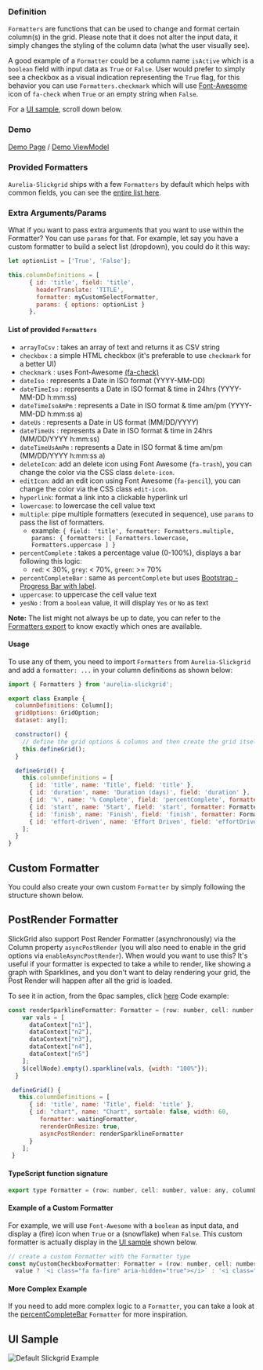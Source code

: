 ### Definition
`Formatters` are functions that can be used to change and format certain column(s) in the grid. Please note that it does not alter the input data, it simply changes the styling of the column data (what the user visually see). 

A good example of a `Formatter` could be a column name `isActive` which is a `boolean` field with input data as `True` or `False`. User would prefer to simply see a checkbox as a visual indication representing the `True` flag, for this behavior you can use `Formatters.checkmark` which will use [Font-Awesome](http://fontawesome.io/icons/) icon of `fa-check` when `True` or an empty string when `False`.

For a [UI sample](/ghiscoding/aurelia-slickgrid/wiki/Formatters#ui-sample), scroll down below.

### Demo
[Demo Page](https://ghiscoding.github.io/aurelia-slickgrid/#/slickgrid/example2) / [Demo ViewModel](/ghiscoding/aurelia-slickgrid/blob/master/aurelia-slickgrid/src/examples/slickgrid/example2.ts)

### Provided Formatters
`Aurelia-Slickgrid` ships with a few `Formatters` by default which helps with common fields, you can see the [entire list here](/ghiscoding/aurelia-slickgrid/tree/master/aurelia-slickgrid/src/aurelia-slickgrid/formatters). 

### Extra Arguments/Params
What if you want to pass extra arguments that you want to use within the Formatter? You can use `params` for that. For example, let say you have a custom formatter to build a select list (dropdown), you could do it this way:
```javascript
let optionList = ['True', 'False'];

this.columnDefinitions = [
      { id: 'title', field: 'title',
        headerTranslate: 'TITLE', 
        formatter: myCustomSelectFormatter,
        params: { options: optionList }
      },
```

#### List of provided `Formatters`
- `arrayToCsv` : takes an array of text and returns it as CSV string
- `checkbox` : a simple HTML checkbox (it's preferable to use `checkmark` for a better UI)
- `checkmark` : uses Font-Awesome [(fa-check)](http://fontawesome.io/icon/check/)
- `dateIso` : represents a Date in ISO format (YYYY-MM-DD)
- `dateTimeIso` : represents a Date in ISO format & time in 24hrs (YYYY-MM-DD h:mm:ss) 
- `dateTimeIsoAmPm` : represents a Date in ISO format & time am/pm (YYYY-MM-DD h:mm:ss a) 
- `dateUs` : represents a Date in US format (MM/DD/YYYY)
- `dateTimeUs` : represents a Date in ISO format & time in 24hrs (MM/DD/YYYY h:mm:ss) 
- `dateTimeUsAmPm` : represents a Date in ISO format & time am/pm (MM/DD/YYYY h:mm:ss a) 
- `deleteIcon`: add an delete icon using Font Awesome (`fa-trash`), you can change the color via the CSS class `delete-icon`.
- `editIcon`: add an edit icon using Font Awesome (`fa-pencil`), you can change the color via the CSS class `edit-icon`.
- `hyperlink`: format a link into a clickable hyperlink url
- `lowercase`: to lowercase the cell value text
- `multiple`: pipe multiple formatters (executed in sequence), use `params` to pass the list of formatters.
   - example: `{ field: 'title', formatter: Formatters.multiple, params: { formatters: [ Formatters.lowercase, Formatters.uppercase ] }`
- `percentComplete` : takes a percentage value (0-100%), displays a bar following this logic:
   - `red`: < 30%, `grey`: < 70%, `green`: >= 70%
- `percentCompleteBar` : same as `percentComplete` but uses [Bootstrap - Progress Bar with label](https://getbootstrap.com/docs/3.3/components/#progress-label).
- `uppercase`: to uppercase the cell value text
- `yesNo` : from a `boolean` value, it will display `Yes` or `No` as text

**Note:** The list might not always be up to date, you can refer to the [Formatters export](/ghiscoding/aurelia-slickgrid/tree/master/aurelia-slickgrid/src/aurelia-slickgrid/formatters/index.ts) to know exactly which ones are available.

#### Usage
To use any of them, you need to import `Formatters` from `Aurelia-Slickgrid` and add a `formatter: ...` in your column definitions as shown below:
```javascript
import { Formatters } from 'aurelia-slickgrid';

export class Example {
  columnDefinitions: Column[];
  gridOptions: GridOption;
  dataset: any[];

  constructor() {
    // define the grid options & columns and then create the grid itself
    this.defineGrid();
  }

  defineGrid() {
    this.columnDefinitions = [
      { id: 'title', name: 'Title', field: 'title' },
      { id: 'duration', name: 'Duration (days)', field: 'duration' },
      { id: '%', name: '% Complete', field: 'percentComplete', formatter: Formatters.percentComplete },
      { id: 'start', name: 'Start', field: 'start', formatter: Formatters.dateIso },
      { id: 'finish', name: 'Finish', field: 'finish', formatter: Formatters.dateIso },
      { id: 'effort-driven', name: 'Effort Driven', field: 'effortDriven', formatter: Formatters.checkmark }
    ];
  }
}
```

## Custom Formatter
You could also create your own custom `Formatter` by simply following the structure shown below.

## PostRender Formatter
SlickGrid also support Post Render Formatter (asynchronously) via the Column property `asyncPostRender` (you will also need to enable in the grid options via `enableAsyncPostRender`). When would you want to use this? It's useful if your formatter is expected to take a while to render, like showing a graph with Sparklines, and you don't want to delay rendering your grid, the Post Render will happen after all the grid is loaded.

To see it in action, from the 6pac samples, click [here](http://6pac.github.io/SlickGrid/examples/example10-async-post-render.html)
Code example:
```javascript
const renderSparklineFormatter: Formatter = (row: number, cell: number, value: any, columnDef: Column, dataContext: any) => {
    var vals = [
      dataContext["n1"],
      dataContext["n2"],
      dataContext["n3"],
      dataContext["n4"],
      dataContext["n5"]
    ];
    $(cellNode).empty().sparkline(vals, {width: "100%"});
  }

 defineGrid() {
   this.columnDefinitions = [
      { id: 'title', name: 'Title', field: 'title' },
      { id: "chart", name: "Chart", sortable: false, width: 60, 
         formatter: waitingFormatter, 
         rerenderOnResize: true, 
         asyncPostRender: renderSparklineFormatter
      }
    ];
 }
```

#### TypeScript function signature
```javascript
export type Formatter = (row: number, cell: number, value: any, columnDef: Column, dataContext: any) => string;
```

#### Example of a Custom Formatter
For example, we will use `Font-Awesome` with a `boolean` as input data, and display a (fire) icon when `True` or a (snowflake) when `False`. This custom formatter is actually display in the [UI sample](/ghiscoding/aurelia-slickgrid/wiki/Formatters#ui-sample) shown below.
```javascript
// create a custom Formatter with the Formatter type
const myCustomCheckboxFormatter: Formatter = (row: number, cell: number, value: any, columnDef: Column, dataContext: any) =>
  value ? `<i class="fa fa-fire" aria-hidden="true"></i>` : '<i class="fa fa-snowflake-o" aria-hidden="true"></i>';
```
#### More Complex Example
If you need to add more complex logic to a `Formatter`, you can take a look at the [percentCompleteBar](/ghiscoding/aurelia-slickgrid/blob/master/aurelia-slickgrid/src/aurelia-slickgrid/formatters/percentCompleteBarFormatter.ts) `Formatter` for more inspiration.

## UI Sample
![Default Slickgrid Example](https://github.com/ghiscoding/aurelia-slickgrid/blob/master/screenshots/formatters.png)